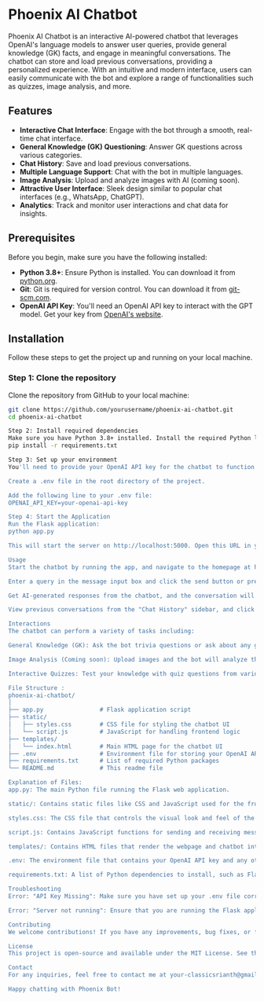# Phoenix AI Chatbot

Phoenix AI Chatbot is an interactive AI-powered chatbot that leverages OpenAI's language models to answer user queries, provide general knowledge (GK) facts, and engage in meaningful conversations. The chatbot can store and load previous conversations, providing a personalized experience. With an intuitive and modern interface, users can easily communicate with the bot and explore a range of functionalities such as quizzes, image analysis, and more.

## Features

- **Interactive Chat Interface**: Engage with the bot through a smooth, real-time chat interface.
- **General Knowledge (GK) Questioning**: Answer GK questions across various categories.
- **Chat History**: Save and load previous conversations.
- **Multiple Language Support**: Chat with the bot in multiple languages.
- **Image Analysis**: Upload and analyze images with AI (coming soon).
- **Attractive User Interface**: Sleek design similar to popular chat interfaces (e.g., WhatsApp, ChatGPT).
- **Analytics**: Track and monitor user interactions and chat data for insights.

## Prerequisites

Before you begin, make sure you have the following installed:

- **Python 3.8+**: Ensure Python is installed. You can download it from [python.org](https://www.python.org/).
- **Git**: Git is required for version control. You can download it from [git-scm.com](https://git-scm.com/).
- **OpenAI API Key**: You'll need an OpenAI API key to interact with the GPT model. Get your key from [OpenAI's website](https://beta.openai.com/signup/).

## Installation

Follow these steps to get the project up and running on your local machine.

### Step 1: Clone the repository

Clone the repository from GitHub to your local machine:

```bash
git clone https://github.com/yourusername/phoenix-ai-chatbot.git
cd phoenix-ai-chatbot

Step 2: Install required dependencies
Make sure you have Python 3.8+ installed. Install the required Python libraries by running:
pip install -r requirements.txt

Step 3: Set up your environment
You'll need to provide your OpenAI API key for the chatbot to function correctly.

Create a .env file in the root directory of the project.

Add the following line to your .env file:
OPENAI_API_KEY=your-openai-api-key

Step 4: Start the Application
Run the Flask application:
python app.py

This will start the server on http://localhost:5000. Open this URL in your browser to start interacting with the Phoenix AI Chatbot.

Usage
Start the chatbot by running the app, and navigate to the homepage at http://localhost:5000.

Enter a query in the message input box and click the send button or press Enter to send it.

Get AI-generated responses from the chatbot, and the conversation will be stored in the local chat history.

View previous conversations from the "Chat History" sidebar, and click any saved session to load that chat.

Interactions
The chatbot can perform a variety of tasks including:

General Knowledge (GK): Ask the bot trivia questions or ask about any general knowledge topics.

Image Analysis (Coming soon): Upload images and the bot will analyze them for specific insights or descriptions.

Interactive Quizzes: Test your knowledge with quiz questions from various categories.

File Structure :
phoenix-ai-chatbot/
│
├── app.py                # Flask application script
├── static/
│   ├── styles.css        # CSS file for styling the chatbot UI
│   └── script.js         # JavaScript for handling frontend logic
├── templates/
│   └── index.html        # Main HTML page for the chatbot UI
├── .env                  # Environment file for storing your OpenAI API key
├── requirements.txt      # List of required Python packages
└── README.md             # This readme file

Explanation of Files:
app.py: The main Python file running the Flask web application.

static/: Contains static files like CSS and JavaScript used for the frontend.

styles.css: The CSS file that controls the visual look and feel of the chatbot interface.

script.js: Contains JavaScript functions for sending and receiving messages, managing chat history, and integrating with the backend.

templates/: Contains HTML files that render the webpage and chatbot interface.

.env: The environment file that contains your OpenAI API key and any other sensitive information.

requirements.txt: A list of Python dependencies to install, such as Flask, OpenAI, and other libraries.

Troubleshooting
Error: "API Key Missing": Make sure you have set up your .env file correctly with the OpenAI API key.

Error: "Server not running": Ensure that you are running the Flask application using the command python app.py.

Contributing
We welcome contributions! If you have any improvements, bug fixes, or feature requests, please fork the repository and submit a pull request.

License
This project is open-source and available under the MIT License. See the LICENSE file for more details.

Contact
For any inquiries, feel free to contact me at your-classicsrianth@gmail.com

Happy chatting with Phoenix Bot!